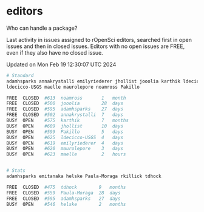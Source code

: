 # editors

Who can handle a package?

Last activity in issues assigned to rOpenSci editors, searched first in open
issues and then in closed issues. Editors with no open issues are FREE, even if
they also have no closed issue.


Updated on Mon Feb 19 12:30:07 UTC 2024

```bash
# Standard
adamhsparks annakrystalli emilyriederer jhollist jooolia karthik ldecicco
ldecicco-USGS maelle maurolepore noamross Pakillo

FREE  CLOSED  #613  noamross       1   month
FREE  CLOSED  #500  jooolia        28  days
FREE  CLOSED  #595  adamhsparks    27  days
FREE  CLOSED  #502  annakrystalli  7   days
BUSY  OPEN    #575  karthik        7   months
BUSY  OPEN    #609  jhollist       10  days
BUSY  OPEN    #599  Pakillo        5   days
BUSY  OPEN    #625  ldecicco-USGS  4   days
BUSY  OPEN    #619  emilyriederer  4   days
BUSY  OPEN    #620  maurolepore    3   days
BUSY  OPEN    #623  maelle         2   hours


# Stats
adamhsparks emitanaka helske Paula-Moraga rkillick tdhock

FREE  CLOSED  #475  tdhock        9   months
FREE  CLOSED  #559  Paula-Moraga  28  days
FREE  CLOSED  #595  adamhsparks   27  days
BUSY  OPEN    #546  helske        2   months
```
